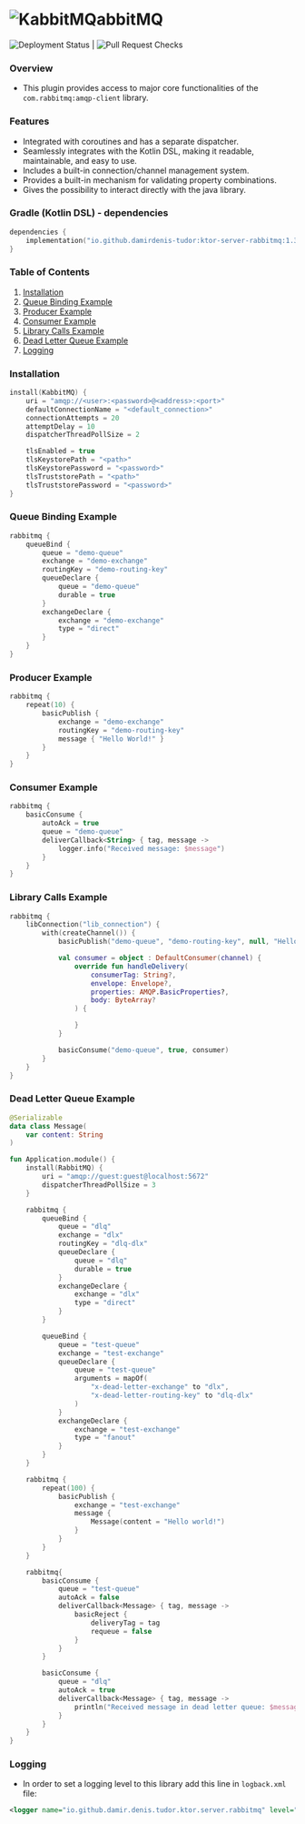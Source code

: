 # ![KabbitMQ](https://github.com/user-attachments/assets/bc22917b-d6bd-4f34-8775-707e575677a0)abbitMQ 

![Deployment Status](https://github.com/DamirDenis-Tudor/ktor-server-rabbitmq/actions/workflows/deployment.yml/badge.svg) | ![Pull Request Checks](https://github.com/DamirDenis-Tudor/ktor-server-rabbitmq/actions/workflows/pull-request-checks.yml/badge.svg)

### Overview 
- This plugin provides access to major core functionalities of the `com.rabbitmq:amqp-client` library.

### Features

- Integrated with coroutines and has a separate dispatcher.
- Seamlessly integrates with the Kotlin DSL, making it readable, maintainable, and easy to use.
- Includes a built-in connection/channel management system.
- Provides a built-in mechanism for validating property combinations.
- Gives the possibility to interact directly with the java library.

### Gradle (Kotlin DSL) - dependencies

```kotlin
dependencies {
    implementation("io.github.damirdenis-tudor:ktor-server-rabbitmq:1.3.0")
}
```

### Table of Contents
1. [Installation](#installation)
2. [Queue Binding Example](#queue-binding-example)
3. [Producer Example](#producer-example)
4. [Consumer Example](#consumer-example)
5. [Library Calls Example](#library-calls-example)
6. [Dead Letter Queue Example](#dead-letter-queue-example)
7. [Logging](#logging)



### Installation
```kotlin
install(KabbitMQ) {
    uri = "amqp://<user>:<password>@<address>:<port>"
    defaultConnectionName = "<default_connection>"
    connectionAttempts = 20
    attemptDelay = 10
    dispatcherThreadPollSize = 2

    tlsEnabled = true
    tlsKeystorePath = "<path>"
    tlsKeystorePassword = "<password>"
    tlsTruststorePath = "<path>"
    tlsTruststorePassword = "<password>"
}
```

### Queue Binding Example
```kotlin
rabbitmq {
    queueBind {
        queue = "demo-queue"
        exchange = "demo-exchange"
        routingKey = "demo-routing-key"
        queueDeclare {
            queue = "demo-queue"
            durable = true
        }
        exchangeDeclare {
            exchange = "demo-exchange"
            type = "direct"
        }
    }
}
```

### Producer Example
```kotlin
rabbitmq {
    repeat(10) {
        basicPublish {
            exchange = "demo-exchange"
            routingKey = "demo-routing-key"
            message { "Hello World!" }
        }
    }
}
```

### Consumer Example
```kotlin
rabbitmq {
    basicConsume {
        autoAck = true
        queue = "demo-queue"
        deliverCallback<String> { tag, message ->
            logger.info("Received message: $message")
        }
    }
}
```

### Library Calls Example
```kotlin
rabbitmq {
    libConnection("lib_connection") {
        with(createChannel()) {
            basicPublish("demo-queue", "demo-routing-key", null, "Hello!".toByteArray())

            val consumer = object : DefaultConsumer(channel) {
                override fun handleDelivery(
                    consumerTag: String?,
                    envelope: Envelope?,
                    properties: AMQP.BasicProperties?,
                    body: ByteArray?
                ) {

                }
            }

            basicConsume("demo-queue", true, consumer)
        }
    }
}
```


### Dead Letter Queue Example

```kotlin 
@Serializable
data class Message(
    var content: String
)

fun Application.module() {
    install(RabbitMQ) {
        uri = "amqp://guest:guest@localhost:5672"
        dispatcherThreadPollSize = 3
    }

    rabbitmq {
        queueBind {
            queue = "dlq"
            exchange = "dlx"
            routingKey = "dlq-dlx"
            queueDeclare {
                queue = "dlq"
                durable = true
            }
            exchangeDeclare {
                exchange = "dlx"
                type = "direct"
            }
        }

        queueBind {
            queue = "test-queue"
            exchange = "test-exchange"
            queueDeclare {
                queue = "test-queue"
                arguments = mapOf(
                    "x-dead-letter-exchange" to "dlx",
                    "x-dead-letter-routing-key" to "dlq-dlx"
                )
            }
            exchangeDeclare {
                exchange = "test-exchange"
                type = "fanout"
            }
        }
    }

    rabbitmq {
        repeat(100) {
            basicPublish {
                exchange = "test-exchange"
                message {
                    Message(content = "Hello world!")
                }
            }
        }
    }

    rabbitmq{
        basicConsume {
            queue = "test-queue"
            autoAck = false
            deliverCallback<Message> { tag, message ->
                basicReject {
                    deliveryTag = tag
                    requeue = false
                }
            }
        }

        basicConsume {
            queue = "dlq"
            autoAck = true
            deliverCallback<Message> { tag, message ->
                println("Received message in dead letter queue: $message")
            }
        }
    }
}
```

### Logging

- In order to set a logging level to this library add this line in `logback.xml` file:
```xml
<logger name="io.github.damir.denis.tudor.ktor.server.rabbitmq" level="<level>"/>
```
